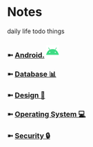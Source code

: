 # Notes
daily life todo things

### ➼ [Android.](/Android) <a href="/Design"><img src="icon/icon-android-30x30.png"/></a>
### ➼ [Database 📊](/Database)
### ➼ [Design 🎨](/Design)
### ➼ [Operating System 💻](/OperatingSystem)
### ➼ [Security 🔒](/Security)
